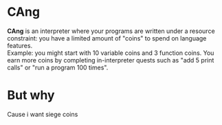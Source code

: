 # CAng

**CAng** is an interpreter where your programs are written under a resource constraint: you have a limited amount of "coins" to spend on language features.  
Example: you might start with 10 variable coins and 3 function coins. You earn more coins by completing in-interpreter quests such as "add 5 print calls" or "run a program 100 times".

# But why

Cause i want siege coins
